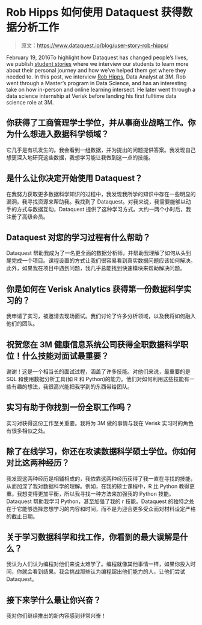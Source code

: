 # Rob Hipps 如何使用 Dataquest 获得数据分析工作

> 原文：<https://www.dataquest.io/blog/user-story-rob-hipps/>

February 19, 2016To highlight how Dataquest has changed people’s lives, we publish [student stories](https://www.dataquest.io/blog/topics/student-stories/) where we interview our students to learn more about their personal journey and how we’ve helped them get where they needed to. In this post, we interview [Rob Hipps](https://www.linkedin.com/in/robert-hipps-msds-65584013), Data Analyst at 3M. Rob went through a Master’s program in Data Science, and has an interesting take on how in-person and online learning intersect. He later went through a data science internship at Verisk before landing his first fulltime data science role at 3M.

## 你获得了工商管理学士学位，并从事商业战略工作。你为什么想进入数据科学领域？

它几乎是有机发生的。我会看到一组数据，并为提出的问题提供答案。我发现自己想更深入地研究这些数据，我想学习能让我做到这一点的技能。

## 是什么让你决定开始使用 Dataquest？

在我努力获取更多数据科学知识的过程中，我发现我所学的知识中存在一些明显的漏洞。我寻找资源来帮助我。我找到了 Dataquest。对我来说，我需要能够以动手的方式与数据互动，Dataquest 提供了这种学习方式。大约一两个小时后，我注册了高级会员。

## Dataquest 对您的学习过程有什么帮助？

Dataquest 帮助我成为了一名更全面的数据分析师，并帮助我理解了如何从头到尾完成一个项目。课程设置的方式让我们很容易看到真实数据问题应该如何解决。此外，如果我在项目中遇到问题，我几乎总能找到快速模块来帮助解决问题。

## 你是如何在 Verisk Analytics 获得第一份数据科学实习的？

我申请了实习，被邀请去现场面试。我们讨论了许多分析领域，以及我将如何融入他们的团队。

## 祝贺您在 3M 健康信息系统公司获得全职数据科学职位！什么技能对面试最重要？

谢谢！这是一个相当长的面试过程，涵盖了许多技能。对他们来说，最重要的是 SQL 和使用数据分析工具(如 R 和 Python)的能力。他们对如何利用这些技能有一些有趣的想法，我很高兴能把我学到的东西带给团队。

## 实习有助于你找到一份全职工作吗？

实习对获得这份工作至关重要。我将为 3M 做的事情与我在 Verisk 实习时的角色有很多相似之处。

## 除了在线学习，你还在攻读数据科学硕士学位。你如何对比这两种经历？

我发现这两种经历是相辅相成的，我依靠这两种经历获得了我一直在寻找的技能，从而加深了我对数据科学的理解。例如，在我的硕士课程中，R 比 Python 教得更重。我想变得更加平衡，所以我寻找一种方法来加强我的 Python 技能。Dataquest 帮助我学习 Python，甚至加强了我的 r 技能。Dataquest 的独特之处在于它能够选择您想学习的内容和时间，而不是为迎合更多受众而对材料设定严格的截止日期。

## 关于学习数据科学和找工作，你看到的最大误解是什么？

我认为人们认为编程对他们来说太难学了。编程就像其他事情一样，如果你投入时间，你就会看到结果。我会挑战那些认为编程超出他们能力的人，让他们尝试 Dataquest。

## 接下来学什么最让你兴奋？

我对你们继续推出的新内容感到非常兴奋！